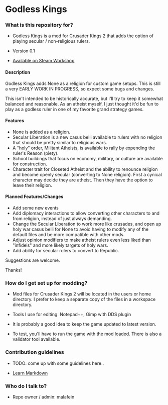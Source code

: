 # Godless Kings #

### What is this repository for? ###

* Godless Kings is a mod for Crusader Kings 2 that adds the option of playing secular / non-religious rulers.
* Version 0.1

* [Available on Steam Workshop](http://steamcommunity.com/sharedfiles/filedetails/?id=422474485&searchtext=)

#### Description ####

Godless Kings adds None as a religion for custom game setups. This is still a very 
EARLY WORK IN PROGRESS, so expect some bugs and changes. 

This isn't intended to be historically accurate, but I'll try to keep it somewhat balanced and reasonable. As an atheist myself, I just thought it'd be fun to play as a godless ruler in one of my favorite grand strategy games.

#### Features ####

* None is added as a religion. 
* Secular Liberation is a new casus belli available to rulers with no religion that should be pretty similar to religious wars. 
* A "holy" order, Militant Atheists, is available to rally by expending the ruler's Reason (piety). 
* School buildings that focus on economy, military, or culture are available for construction. 
* Character trait for Closeted Atheist and the ability to renounce religion and become openly secular (converting to None religion). First a cynical character may decide they are atheist. Then they have the option to leave their religion. 

#### Planned Features/Changes ####
* Add some new events
* Add diplomacy interactions to allow converting other characters to and from religion, instead of just always demanding.
* Change the Secular Liberation to work more like crusades, and open up holy war casus belli for None to avoid having to modify any of the default files and be more compatible with other mods. 
* Adjust opinion modifiers to make atheist rulers even less liked than "infidels" and more likely targets of holy wars.
* Add ability for secular rulers to convert to Republic.

Suggestions are welcome. 

Thanks!

### How do I get set up for modding? ###

* Mod files for Crusader Kings 2 will be located in the users or home directory. I prefer to keep a separate copy of the files in a workspace directory.

* Tools I use for editing: Notepad++, Gimp with DDS plugin

* It is probably a good idea to keep the game updated to latest version.

* To test, you'll have to run the game with the mod loaded.  There is also a validator tool available.


### Contribution guidelines ###

* TODO: come up with some guidelines here..

* [Learn Markdown](https://bitbucket.org/tutorials/markdowndemo)

### Who do I talk to? ###

* Repo owner / admin: malafein